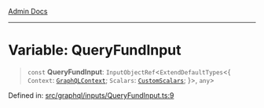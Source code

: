 [Admin Docs](/)

***

# Variable: QueryFundInput

> `const` **QueryFundInput**: `InputObjectRef`\<`ExtendDefaultTypes`\<\{ `Context`: [`GraphQLContext`](../../../context/type-aliases/GraphQLContext.md); `Scalars`: [`CustomScalars`](../../../scalars/type-aliases/CustomScalars.md); \}\>, `any`\>

Defined in: [src/graphql/inputs/QueryFundInput.ts:9](https://github.com/PalisadoesFoundation/talawa-api/blob/f1b6ec0d386e11c6dc4f3cf8bb763223ff502e1e/src/graphql/inputs/QueryFundInput.ts#L9)
